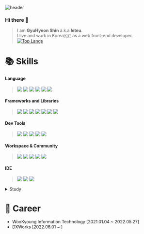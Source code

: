![header](https://capsule-render.vercel.app/api?type=waving&color=62decc&height=300&section=header&text=leteu&fontSize=90&fontColor=525252&desc=Web+FrontEnd+Developer&fontAlignY=40)

### Hi there 👋
> I am **GyuHyeon Shin** a.k.a **leteu**.  
> I live and work in Korea🇰🇷 as a web front-end developer.   
> [![Top Langs](https://github-readme-stats.vercel.app/api/top-langs/?username=leteu)](https://github.com/leteu/github-readme-stats)
#

# 📚 Skills
#### Language
  ><img src="https://img.shields.io/badge/TypeScript-3178C6?style=for-the-badge&logo=TypeScript&logoColor=white">
  ><img src="https://img.shields.io/badge/JavaScript-F7DF1E?style=for-the-badge&logo=JavaScript&logoColor=white">
  ><img src="https://img.shields.io/badge/Dart-0175C2?style=for-the-badge&logo=Dart&logoColor=white">
  ><img src="https://img.shields.io/badge/Sass-CC6699?style=for-the-badge&logo=Sass&logoColor=white">
  ><img src="https://img.shields.io/badge/HTML5-E34F26?style=for-the-badge&logo=HTML5&logoColor=white">
  ><img src="https://img.shields.io/badge/CSS3-1572B6?style=for-the-badge&logo=CSS3&logoColor=white">

#### Frameworks and Libraries
  ><img src="https://img.shields.io/badge/Vue.js-4FC08D?style=for-the-badge&logo=Vue.js&logoColor=white">
  ><img src="https://img.shields.io/badge/Flutter-02569B?style=for-the-badge&logo=Flutter&logoColor=white">
  ><img src="https://img.shields.io/badge/Quasar-1976D2?style=for-the-badge&logo=Quasar&logoColor=white">
  ><img src="https://img.shields.io/badge/Electron-47848F?style=for-the-badge&logo=Electron&logoColor=white">
  ><img src="https://img.shields.io/badge/PostCSS-DD3A0A?style=for-the-badge&logo=PostCSS&logoColor=white">
  ><img src="https://img.shields.io/badge/Apache ECharts-AA344D?style=for-the-badge&logo=Apache ECharts&logoColor=white">
  ><img src="https://img.shields.io/badge/Bootstrap-7952B3?style=for-the-badge&logo=Bootstrap&logoColor=white">

#### Dev Tools
  ><img src="https://img.shields.io/badge/Babel-F9DC3E?style=for-the-badge&logo=Babel&logoColor=white">
  ><img src="https://img.shields.io/badge/Webpack-8DD6F9?style=for-the-badge&logo=Webpack&logoColor=white">
  ><img src="https://img.shields.io/badge/Vite-646CFF?style=for-the-badge&logo=Vite&logoColor=white">
  ><img src="https://img.shields.io/badge/npm-CB3837?style=for-the-badge&logo=npm&logoColor=white">
  ><img src="https://img.shields.io/badge/Yarn-2C8EBB?style=for-the-badge&logo=Yarn&logoColor=white">

#### Workspace & Community
  ><img src="https://img.shields.io/badge/Git-F05032?style=for-the-badge&logo=Git&logoColor=white">
  ><img src="https://img.shields.io/badge/GitLab-FC6D26?style=for-the-badge&logo=GitLab&logoColor=white">
  ><img src="https://img.shields.io/badge/GitHub-181717?style=for-the-badge&logo=GitHub&logoColor=white">
  ><img src="https://img.shields.io/badge/Slack-4A154B?style=for-the-badge&logo=Slack&logoColor=white">
  ><img src="https://img.shields.io/badge/Discord-5865F2?style=for-the-badge&logo=Discord&logoColor=white">

#### IDE
  ><img src="https://img.shields.io/badge/Visual Studio Code-007ACC?style=for-the-badge&logo=Visual Studio Code&logoColor=white">
  ><img src="https://img.shields.io/badge/WebStorm-000000?style=for-the-badge&logo=WebStorm&logoColor=white">
  ><img src="https://img.shields.io/badge/Sublime Text-FF9800?style=for-the-badge&logo=Sublime Text&logoColor=white">
<details>
  <summary>Study</summary>
  <img src="https://img.shields.io/badge/Docker-2496ED?style=for-the-badge&logo=Docker&logoColor=white">
  <img src="https://img.shields.io/badge/Node.js-339933?style=for-the-badge&logo=Node.js&logoColor=white">
  <img src="https://img.shields.io/badge/ts node-3178C6?style=for-the-badge&logo=ts-node&logoColor=white">
  <img src="https://img.shields.io/badge/Amazon AWS-232F3E?style=for-the-badge&logo=Amazon AWS&logoColor=white">
  <img src="https://img.shields.io/badge/Linux-FCC624?style=for-the-badge&logo=Linux&logoColor=white">
  <img src="https://img.shields.io/badge/GraphQL-E10098?style=for-the-badge&logo=GraphQL&logoColor=white">
</details>

# 

# 💼 Career
* WooKyoung Information Technology [2021.01.04 ~ 2022.05.27]
* DXWorks [2022.06.01 ~ ]
